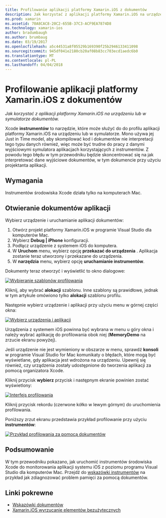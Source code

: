 ```yaml
---
title: Profilowanie aplikacji platformy Xamarin.iOS z dokumentów
description: Jak korzystać z aplikacji platformy Xamarin.iOS na urządzeniu lub w symulatorze dokumentów.
ms.prod: xamarin
ms.assetid: 70A8CAC8-20C2-655B-37C3-ACF9EA7874D8
ms.technology: xamarin-ios
author: bradumbaugh
ms.author: brumbaug
ms.date: 03/19/2017
ms.openlocfilehash: a5c44531a8f05529b169390f25b2946133411098
ms.sourcegitcommit: 945df041e2180cb20af08b83cc703ecd1aedc6b0
ms.translationtype: MT
ms.contentlocale: pl-PL
ms.lasthandoff: 04/04/2018
---
```

# <a name="profiling-xamarinios-applications-with-instruments"></a>Profilowanie aplikacji platformy Xamarin.iOS z dokumentów

_Jak korzystać z aplikacji platformy Xamarin.iOS na urządzeniu lub w symulatorze dokumentów._

Xcode **instrumentów** to narzędzie, które może służyć do do profilu aplikacji platformy Xamarin.iOS na urządzeniu lub w symulatorze. Mono używa jej Just in Time model, aby skompilować kod i dokumentów nie interpretacji tego typu danych również, więc może być trudne do pracy z danymi wyjściowymi symulatora aplikacjach korzystających z instrumentów.
Z powodu tego błędu w tym przewodniku będzie skoncentrować się na jak interpretować dane wyjściowe dokumentów, w tym dokumencie przy użyciu projektanta aplikacji.

## <a name="requirements"></a>Wymagania

Instrumentów środowiska Xcode działa tylko na komputerach Mac.

## <a name="opening-the-instruments-app"></a>Otwieranie dokumentów aplikacji

Wybierz urządzenie i uruchamianie aplikacji dokumentów:

1.  Otwórz projekt platformy Xamarin.iOS w programie Visual Studio dla komputerów Mac.
2.  Wybierz **Debug | iPhone** konfiguracji.
3.  Podłącz urządzenie z systemem iOS do komputera.
4.  W **Uruchom** menu, wybierz opcję **przekazać do urządzenia** . Aplikacja zostanie teraz utworzony i przekazane do urządzenia.
5.  W **narzędzia** menu, wybierz opcję **uruchamianie instrumentów**.


Dokumenty teraz otworzyć i wyświetlić to okno dialogowe:

 [![](using-instruments-to-detect-native-leaks-using-markheap-images/instruments1.png "Wybieranie szablonów profilowania")](using-instruments-to-detect-native-leaks-using-markheap-images/instruments1.png#lightbox)

Kliknij, aby wybrać **alokacji** szablonu. Inne szablony są prawidłowe, jednak w tym artykule omówiono tylko **alokacji** szablonu profilu.

Następnie wybierz urządzenie i aplikacji przy użyciu menu w górnej części okna:

[![](using-instruments-to-detect-native-leaks-using-markheap-images/instruments2.png "Wybierz urządzenia i aplikacji")](using-instruments-to-detect-native-leaks-using-markheap-images/instruments2.png#lightbox)

Urządzenia z systemem iOS powinna być wybrana w menu u góry okna i należy wybrać aplikację do profilowania obok niej (**MemoryDemo** na zrzucie ekranu powyżej).

Jeśli urządzenie nie jest wymieniony w obszarze w menu, sprawdź **konsoli** w programie Visual Studio for Mac komunikaty o błędach, które mogą być wyświetlane, gdy aplikacja jest wdrożona na urządzeniu. Upewnij się również, czy urządzenia zostały udostępnione do tworzenia aplikacji za pomocą organizatora Xcode.

Kliknij przycisk **wybierz** przycisk i następnym ekranie powinien zostać wyświetlony:

[![](using-instruments-to-detect-native-leaks-using-markheap-images/instruments3.png "Interfejs profilowania")](using-instruments-to-detect-native-leaks-using-markheap-images/instruments3.png#lightbox)

Kliknij przycisk rekordu (czerwone kółko w lewym górnym) do uruchomienia profilowania.

Poniższy zrzut ekranu przedstawia przykład profilowanie przy użyciu **instrumentów**:

[![](using-instruments-to-detect-native-leaks-using-markheap-images/instruments4.png "Przykład profilowania za pomocą dokumentów")](using-instruments-to-detect-native-leaks-using-markheap-images/instruments4.png#lightbox)

## <a name="summary"></a>Podsumowanie

W tym przewodniku pokazano, jak uruchomić instrumentów środowiska Xcode do monitorowania aplikacji systemu iOS z poziomu programu Visual Studio dla komputerów Mac. Przejdź do [wskazówki instrumentów](~/ios/deploy-test/walkthrough-apples-instrument.md) na przykład jak zdiagnozować problem pamięci za pomocą dokumentów.

## <a name="related-links"></a>Linki pokrewne

- [Wskazówki dokumentów](~/ios/deploy-test/walkthrough-apples-instrument.md)
- [Xamarin.iOS wyrzucanie elementów bezużytecznych](https://krumelur.me/2015/04/27/xamarin-ios-the-garbage-collector-and-me/)
